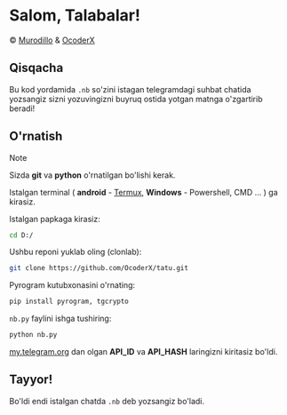 # Salom, Talabalar!

&copy; [Murodillo](t.me/murodillo17) & [OcoderX](t.me/OcoderX)


## Qisqacha

Bu kod yordamida `.nb` so'zini istagan telegramdagi suhbat chatida yozsangiz sizni yozuvingizni buyruq ostida yotgan matnga o'zgartirib beradi!



## O'rnatish

> [!NOTE]
> Sizda **git** va **python** o'rnatilgan bo'lishi kerak.

Istalgan terminal (
    **android** - [Termux](https://play.google.com/store/apps/details?id=com.termux), 
    **Windows** - Powershell, CMD
    ...
) ga kirasiz.

Istalgan papkaga kirasiz:
```bash
cd D:/
```

Ushbu reponi yuklab oling (clonlab):
```bash
git clone https://github.com/OcoderX/tatu.git
```

Pyrogram kutubxonasini o'rnating:
```bash
pip install pyrogram, tgcrypto
```


`nb.py` faylini ishga tushiring:
```bash
python nb.py
```

[my.telegram.org](https://my.telegram.org) dan olgan **API_ID** va **API_HASH** laringizni kiritasiz bo'ldi.

## Tayyor!

Bo'ldi endi istalgan chatda `.nb` deb yozsangiz bo'ladi.

